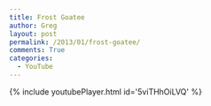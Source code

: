 ```yaml
---
title: Frost Goatee
author: Greg
layout: post
permalink: /2013/01/frost-goatee/
comments: True
categories:
  - YouTube
---
```


{% include youtubePlayer.html id='5viTHhOiLVQ' %}
